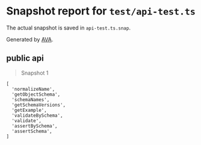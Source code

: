 # Snapshot report for `test/api-test.ts`

The actual snapshot is saved in `api-test.ts.snap`.

Generated by [AVA](https://ava.li).

## public api

> Snapshot 1

    [
      'normalizeName',
      'getObjectSchema',
      'schemaNames',
      'getSchemaVersions',
      'getExample',
      'validateBySchema',
      'validate',
      'assertBySchema',
      'assertSchema',
    ]
